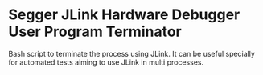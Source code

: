 # Segger JLink Hardware Debugger User Program Terminator
Bash script to terminate the process using JLink.
It can be useful specially for automated tests aiming to use JLink in multi processes.
